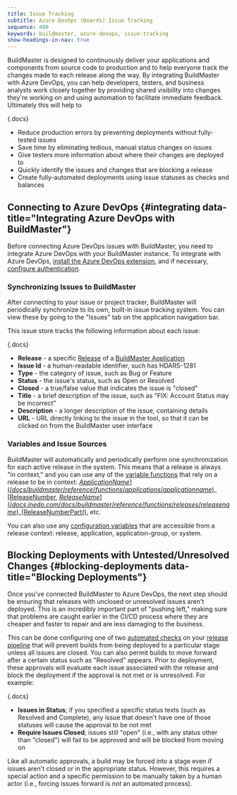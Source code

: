 ```yaml
---
title: Issue Tracking
subtitle: Azure DevOps (Boards) Issue Tracking
sequence: 400
keywords: buildmaster, azure-devops, issue-tracking
show-headings-in-nav: true
---
```


BuildMaster is designed to continuously deliver your applications and components from source code to production and to help everyone track the changes made to each release along the way. By integrating BuildMaster with Azure DevOps, you can help developers, testers, and business analysts work closely together by providing shared visibility into changes they're working on and using automation to facilitate immediate feedback. Ultimately this will help to

{.docs}
- Reduce production errors by preventing deployments without fully-tested issues
- Save time by eliminating tedious, manual status changes on issues
- Give testers more information about where their changes are deployed to
- Quickly identify the issues and changes that are blocking a release
- Create fully-automated deployments using issue statuses as checks and balances

## Connecting to Azure DevOps {#integrating data-title="Integrating Azure DevOps with BuildMaster"}

Before connecting Azure DevOps issues with BuildMaster, you need to integrate Azure DevOps with your BuildMaster instance. To integrate with Azure DevOps, [install the Azure DevOps extension](/docs/buildmaster/integrations/azure-devops#extension), and if necessary, [configure authentication](/docs/buildmaster/integrations/azure-devops#authentication).

### Synchronizing Issues to BuildMaster

After connecting to your issue or project tracker, BuildMaster will periodically synchronize to its own, built-in issue tracking system. You can view these by going to the "Issues" tab on the application navigation bar.

This issue store tracks the following information about each issue:

{.docs}
- **Release** - a specific [Release](/docs/buildmaster/releases/overview) of a [BuildMaster Application](/docs/buildmaster/administration/applications)
- **Issue Id** - a human-readable identifier, such has HDARS-1281
- **Type** - the category of issue, such as Bug or Feature
- **Status** - the issue's status, such as Open or Resolved
- **Closed** - a true/false value that indicates the issue is "closed"
- **Title** - a brief description of the issue, such as "FIX: Account Status may be incorrect"
- **Description** - a longer description of the issue, containing details
- **URL** - URL directly linking to the issue in the tool, so that it can be clicked on from the BuildMaster user interface

### Variables and Issue Sources

BuildMaster will automatically and periodically perform one synchronization for each active release in the system. This means that a release is always "in context," and you can use any of the [variable functions](/docs/buildmaster/reference/functions) that rely on a release to be in context: [$ApplicationName](/docs/buildmaster/reference/functions/applications/applicationname), [$ReleaseNumber](/docs/buildmaster/reference/functions/releases/releasenumber), [$ReleaseName](/docs.inedo.com/docs/buildmaster/reference/functions/releases/releasename), [$ReleaseNumberPart()](/docs/buildmaster/reference/functions/releases/releasenumberpart), etc.

You can also use any [configuration variables](/docs/buildmaster/administration/configuration-variables) that are accessible from a release context: release, application, application-group, or system.

## Blocking Deployments with Untested/Unresolved Changes {#blocking-deployments data-title="Blocking Deployments"}

Once you've connected BuildMaster to Azure DevOps, the next step should be ensuring that releases with unclosed or unresolved issues aren't deployed. This is an incredibly important part of "pushing left," making sure that problems are caught earlier in the CI/CD process where they are cheaper and faster to repair and are less damaging to the business.

This can be done configuring one of two [automated checks](/docs/buildmaster/verification/pipelines/approvals-and-gates/automated-checks) on your [release pipeline](/docs/buildmaster/verification/pipelines) that will prevent builds from being deployed to a particular stage unless all issues are closed. You can also permit builds to move forward after a certain status such as "Resolved" appears. Prior to deployment, these approvals will evaluate each issue associated with the release and block the deployment if the approval is not met or is unresolved. For example:

{.docs}
- **Issues in Status**; if you specified a specific status texts (such as Resolved and Complete), any issue that doesn't have one of those statuses will cause the approval to be not met
- **Require Issues Closed**; issues still "open" (i.e., with any status other than "closed") will fail to be approved and will be blocked from moving on

Like all automatic approvals, a build may be forced into a stage even if issues aren't closed or in the appropriate status. However, this requires a special action and a specific permission to be manually taken by a human actor (i.e., forcing issues forward is *not* an automated process).
